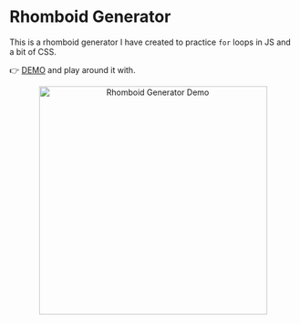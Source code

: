 # Rhomboid Generator

This is a rhomboid generator I have created to practice `for` loops in JS and a bit of CSS.


👉 [DEMO](https://rhomboid-generator.netlify.app/) and play around it with.

<p align="center"><img src="https://user-images.githubusercontent.com/53658024/80924590-11b06e80-8d8a-11ea-9a44-fcfc7e3bbbd9.png" height="400" alt="Rhomboid Generator Demo"/></p>
